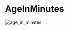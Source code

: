 # AgeInMinutes
![age_in_minutes](https://user-images.githubusercontent.com/35946656/177605773-08574922-82fe-4209-98be-4a5420665651.png)
